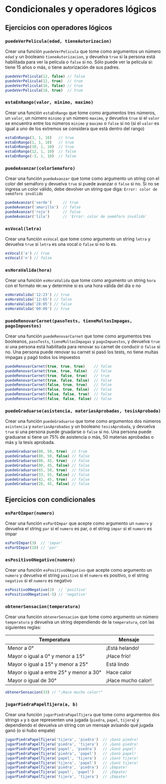 # Condicionales y operadores lógicos

## Ejercicios con operadores lógicos

### `puedeVerPelicula(edad, tieneAutorizacion)`

Crear una función `puedeVerPelicula` que tome como argumentos un número `edad` y un booleano `tieneAutorizacion`, y devuelva `true` si la persona está habilitada para ver la película o `false` si no. Sólo puede ver la película si: tiene 15 años o más, o tiene autorización de sus padres.

```javascript
puedeVerPelicula(12, false) // false
puedeVerPelicula(12, true)  // true
puedeVerPelicula(16, false) // true
puedeVerPelicula(18, true)  // true
```

### `estaEnRango(valor, minimo, maximo)`

Crear una función `estaEnRango` que tome como argumentos tres números, un `valor`, un número `minimo` y un número `maximo`, y devuelva `true` si el `valor` se encuentra entre los números `minimo` y `maximo` o `false` si no (si el `valor` es igual a uno de los extremos se considera que está dentro del rango)

```javascript
estaEnRango(3, 1, 10)   // true
estaEnRango(1, 1, 10)   // true
estaEnRango(10, 1, 10)  // true
estaEnRango(12, 1, 10)  // false
estaEnRango(-3, 1, 10)  // false
```

### `puedeAvanzar(colorSemaforo)`

Crear una función `puedeAvanzar` que tome como argumento un string con el color del semáforo y devuelva `true` si puede avanzar o `false` si no. Si no se ingresa un color válido, debe devolver un string que diga: `Error: color de semáforo inválido`

```javascript
puedeAvanzar('verde')     // true
puedeAvanzar('amarillo')  // false
puedeAvanzar('rojo')      // false
puedeAvanzar('lila')      // 'Error: color de semáforo inválido'
```

### `esVocal(letra)`

Crear una función `esVocal` que tome como argumento un string `letra` y devuelva `true` si `letra` es una vocal o `false` si no lo es.

```javascript
esVocal('a') // true
esVocal('n') // false
```

### `esHoraValida(hora)`

Crear una función `esHoraValida` que tome como argumento un string `hora` con el formato `HH:mm` y determine si es una hora válida del día o no

```javascript
esHoraValida('12:23') // true
esHoraValida('12:65') // false
esHoraValida('28:05') // false
esHoraValida('00:00') // true
```

### `puedeRenovarCarnet(pasoTests, tieneMultasImpagas, pagoImpuestos)`

Crear una función `puedeRenovarCarnet` que tome como argumentos tres booleanos, `pasoTests`, `tieneMultasImpagas` y `pagoImpuestos`, y devuelva `true` si una persona está habilitada para renovar su carnet de conducir o `false` si no. Una persona puede renovar su carnet si pasó los tests, no tiene multas impagas y pagó todos los impuestos

```javascript
puedeRenovarCarnet(true, true, true)    // false
puedeRenovarCarnet(true, true, false)   // false
puedeRenovarCarnet(true, false, true)   // true
puedeRenovarCarnet(true, false, false)  // false
puedeRenovarCarnet(false, true, true)   // false
puedeRenovarCarnet(false, true, false)  // false
puedeRenovarCarnet(false, false, true)  // false
puedeRenovarCarnet(false, false, false) // false
```

### `puedeGraduarse(asistencia, materiasAprobadas, tesisAprobada)`

Crear una función `puedeGraduarse` que tome como argumentos dos números `asistencia` y `materiasAprobadas` y un booleano `tesisAprobada`, y devuelva `true` si una persona puede gruadarse o `false` si no. Una persona puede graduarse si tiene un 75% de asistencia o más, 50 materias aprobadas o más y la tesis aprobada.

```javascript
puedeGraduarse(80, 50, true)  // true
puedeGraduarse(80, 50, false) // false
puedeGraduarse(80, 45, true)  // false
puedeGraduarse(80, 45, false) // false
puedeGraduarse(65, 50, true)  // false
puedeGraduarse(33, 55, false) // false
puedeGraduarse(42, 45, true)  // false
puedeGraduarse(28, 45, false) // false
```

## Ejercicios con condicionales

### `esParOImpar(numero)`

Crear una función `esParOImpar` que acepte como argumento un `numero` y devuelva el string `par` si el `numero` es par, o el string `impar` si el `numero` es impar

```javascript
esParOImpar(3)  // 'impar'
esParOImpar(10) // 'par'
```

### `esPositivoONegativo(numero)`

Crear una función `esPositivoONegativo` que acepte como argumento un `numero` y devuelva el string `positivo` si el `numero` es positivo, o el string `negativo` si el `numero` es negativo

```javascript
esPositivoONegativo(3)  // 'positivo'
esPositivoONegativo(-5) // 'negativo'
```

### `obtenerSensacion(temperatura)`

Crear una función `obtenerSensacion` que tome como argumento un número `temperatura` y devuelva un string dependiendo de la `temperatura`, con las siguientes reglas:

| Temperatura | Mensaje |
| --- | --- |
| Menor a 0° | ¡Está helando!
| Mayor o igual a 0° y menor a 15° | ¡Hace frío!
| Mayor o igual a 15° y menor a 25° | Está lindo
| Mayor o igual a entre 25° y menor a 30° | Hace calor
| Mayor o igual de 30° | ¡Hace mucho calor!

```javascript
obtenerSensacion(33) // "¡Hace mucho calor!"
```

### `jugarPiedraPapelTijera(a, b)`

Crear una función `jugarPiedraPapelTijera` que tome como argumentos dos strings `a` y `b` que representen una jugada (`piedra`, `papel`, `tijera`) y dependiendo el devuelva un string con un mensaje avisando qué jugada ganó (o si hubo empate)

```javascript
jugarPiedraPapelTijera('tijera', 'piedra')  // ¡Ganó piedra!
jugarPiedraPapelTijera('piedra', 'tijera')  // ¡Ganó piedra!
jugarPiedraPapelTijera('papel', 'piedra')   // ¡Ganó papel!
jugarPiedraPapelTijera('piedra', 'papel')   // ¡Ganó papel!
jugarPiedraPapelTijera('papel', 'tijera')   // ¡Ganó tijera!
jugarPiedraPapelTijera('tijera', 'papel')   // ¡Ganó tijera!
jugarPiedraPapelTijera('piedra', 'piedra')  // ¡Empate!
jugarPiedraPapelTijera('papel', 'papel')    // ¡Empate!
jugarPiedraPapelTijera('tijera', 'tijera')  // ¡Empate!
```
